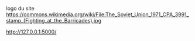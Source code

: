 logo du site
https://commons.wikimedia.org/wiki/File:The_Soviet_Union_1971_CPA_3991_stamp_(Fighting_at_the_Barricades).jpg

http://127.0.0.1:5000/